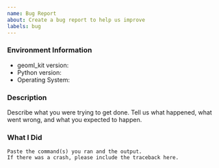 ```yaml
---
name: Bug Report
about: Create a bug report to help us improve
labels: bug
---
```


<!-- Please search existing issues to avoid creating duplicates. -->

### Environment Information

-   geoml_kit version:
-   Python version:
-   Operating System:

### Description

Describe what you were trying to get done.
Tell us what happened, what went wrong, and what you expected to happen.

### What I Did

```
Paste the command(s) you ran and the output.
If there was a crash, please include the traceback here.
```
